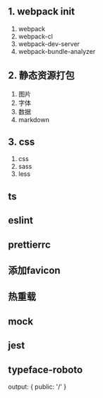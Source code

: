 ## 1. webpack init
1. webpack
2. webpack-cl
3. webpack-dev-server
4. webpack-bundle-analyzer

## 2. 静态资源打包
1. 图片
2. 字体
3. 数据
4. markdown

## 3. css
1. css
2. sass
3. less

## ts
## eslint
## prettierrc
## 添加favicon
## 热重载

## mock 

## jest

## typeface-roboto
output: {
    public: '/'
}